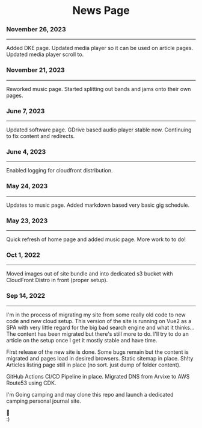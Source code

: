 <div style="text-align: center;">

# News Page
</div>

### November 26, 2023
---
Added DKE page.
Updated media player so it can be used on article pages.
Updated media player scroll to.

### November 21, 2023
---
Reworked music page. Started splitting out bands and jams onto their own pages.

### June 7, 2023
---

Updated software page. GDrive based audio player stable now. Continuing to fix content and redirects.

### June 4, 2023
---

Enabled logging for cloudfront distribution.

### May 24, 2023
---

Updates to music page. Added markdown based very basic gig schedule.

### May 23, 2023
---

Quick refresh of home page and added music page. More work to to do!

### Oct 1, 2022
---

Moved images out of site bundle and into dedicated s3 bucket with CloudFront Distro in front (proper setup).

### Sep 14, 2022
---

I'm in the process of migrating my site from some really old code to new code and new cloud setup. This version of the site is running on Vue2 as a SPA with very little regard for the big bad search engine and what it thinks... The content has been migrated but there's still more to do. I'll try to do an article on the setup once I get it mostly stable and have time.


First release of the new site is done. Some bugs remain but the content is migrated and pages load in desired browsers. Static sitemap in place. Sh!ty Articles listing page still in place (no sort. just dump of folder content).

GitHub Actions CI/CD Pipeline in place. Migrated DNS from Arvixe to AWS Route53 using CDK.

I'm Going camping and may clone this repo and launch a dedicated camping personal journal site.

:beer:<br>
:)
